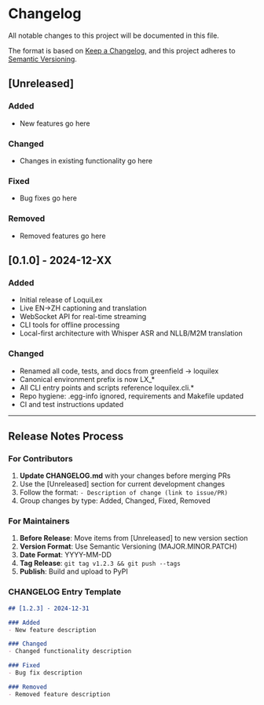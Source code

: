 # Changelog

All notable changes to this project will be documented in this file.

The format is based on [Keep a Changelog](https://keepachangelog.com/en/1.0.0/),
and this project adheres to [Semantic Versioning](https://semver.org/spec/v2.0.0.html).

## [Unreleased]

### Added
- New features go here

### Changed
- Changes in existing functionality go here

### Fixed
- Bug fixes go here

### Removed
- Removed features go here

## [0.1.0] - 2024-12-XX

### Added
- Initial release of LoquiLex
- Live EN→ZH captioning and translation
- WebSocket API for real-time streaming
- CLI tools for offline processing
- Local-first architecture with Whisper ASR and NLLB/M2M translation

### Changed
- Renamed all code, tests, and docs from greenfield → loquilex
- Canonical environment prefix is now LX_*
- All CLI entry points and scripts reference loquilex.cli.*
- Repo hygiene: .egg-info ignored, requirements and Makefile updated
- CI and test instructions updated

---

## Release Notes Process

### For Contributors
1. **Update CHANGELOG.md** with your changes before merging PRs
2. Use the [Unreleased] section for current development changes
3. Follow the format: `- Description of change (link to issue/PR)`
4. Group changes by type: Added, Changed, Fixed, Removed

### For Maintainers
1. **Before Release**: Move items from [Unreleased] to new version section
2. **Version Format**: Use Semantic Versioning (MAJOR.MINOR.PATCH)
3. **Date Format**: YYYY-MM-DD
4. **Tag Release**: `git tag v1.2.3 && git push --tags`
5. **Publish**: Build and upload to PyPI

### CHANGELOG Entry Template
```markdown
## [1.2.3] - 2024-12-31

### Added
- New feature description

### Changed
- Changed functionality description

### Fixed
- Bug fix description

### Removed
- Removed feature description
```
